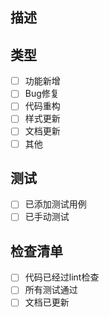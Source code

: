 ## 描述

<!-- 请描述这个PR的主要改动 -->

## 类型

- [ ] 功能新增
- [ ] Bug修复
- [ ] 代码重构
- [ ] 样式更新
- [ ] 文档更新
- [ ] 其他

## 测试

- [ ] 已添加测试用例
- [ ] 已手动测试

## 检查清单

- [ ] 代码已经过lint检查
- [ ] 所有测试通过
- [ ] 文档已更新
